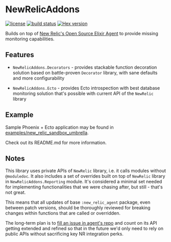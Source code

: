 # NewRelicAddons

[![license](https://img.shields.io/github/license/surgeventures/new_relic_addons.svg)](https://github.com/surgeventures/new_relic_addons/blob/master/LICENSE.md)
[![build status](https://img.shields.io/circleci/project/github/surgeventures/new_relic_addons/master.svg)](https://circleci.com/gh/surgeventures/surgeventures/new_relic_addons/tree/master)
[![Hex version](https://img.shields.io/hexpm/v/new_relic_addons.svg)](https://hex.pm/packages/new_relic_addons)

Builds on top of [New Relic's Open Source Elixir Agent](https://github.com/newrelic/elixir_agent) to
provide missing monitoring capabilities.

## Features

- `NewRelicAddons.Decorators` - provides stackable function decoration solution based on
  battle-proven `Decorator` library, with sane defaults and more configurability

- `NewRelicAddons.Ecto` - provides Ecto introspection with best database monitoring solution that's
  possible with current API of the `NewRelic` library

## Example

Sample Phoenix + Ecto application may be found in
[examples/new_relic_sandbox_umbrella](https://github.com/surgeventures/new_relic_addons/tree/master/examples/new_relic_sandbox_umbrella).

Check out its README.md for more information.

## Notes

This library uses private APIs of `NewRelic` library, i.e. it calls modules without `@moduledoc`. It
also includes a set of overrides built on top of `NewRelic` library in `NewRelicAddons.Reporting`
module. It's considered a minimal set needed for implementing functionalities that we were chasing
after, but still - that's not great.

This means that all updates of base `:new_relic_agent` package, even between patch versions, should
be thoroughly reviewed for breaking changes within functions that are called or overridden.

The long-term plan is to [fill an issue in agent's
repo](https://github.com/newrelic/elixir_agent/issues/122) and count on its API getting extended and
refined so that in the future we'd only need to rely on public APIs without sacrificing key NR
integration perks.
